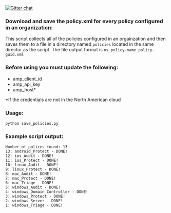 [![Gitter chat](https://img.shields.io/badge/gitter-join%20chat-brightgreen.svg)](https://gitter.im/CiscoSecurity/Lobby "Gitter chat")

### Download and save the policy.xml for every policy configured in an organization:
This script collects all of the policies configured in an orgainzation and then saves them to a file in a directory named `policies` located in the same director as the script. The file output format is `os_policy-name_policy-guid.xml`

### Before using you must update the following:
- amp_client_id
- amp_api_key
- amp_host*

\*If the credentials are not in the North American cloud

### Usage:
```
python save_policies.py
```

### Example script output:
```
Number of polices found: 13
13: android_Protect - DONE!
12: ios_Audit - DONE!
11: ios_Protect - DONE!
10: linux_Audit - DONE!
9: linux_Protect - DONE!
8: mac_Audit - DONE!
7: mac_Protect - DONE!
6: mac_Triage - DONE!
5: windows_Audit - DONE!
4: windows_Domain Controller - DONE!
3: windows_Protect - DONE!
2: windows_Server - DONE!
1: windows_Triage - DONE!
```
